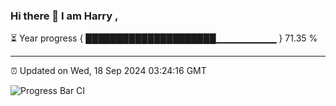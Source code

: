 ### Hi there 👋 I am Harry , 

⏳ Year progress { █████████████████████▁▁▁▁▁▁▁▁▁ } 71.35 %

---

⏰ Updated on Wed, 18 Sep 2024 03:24:16 GMT

![Progress Bar CI](https://github.com/duykhang68/duykhang68/workflows/Progress%20Bar%20CI/badge.svg)
